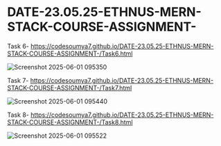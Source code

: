 # DATE-23.05.25-ETHNUS-MERN-STACK-COURSE-ASSIGNMENT-

Task 6- https://codesoumya7.github.io/DATE-23.05.25-ETHNUS-MERN-STACK-COURSE-ASSIGNMENT-/Task6.html 

![Screenshot 2025-06-01 095350](https://github.com/user-attachments/assets/dd13896d-23d6-423f-9ccd-59d31e91f254)

Task 7- https://codesoumya7.github.io/DATE-23.05.25-ETHNUS-MERN-STACK-COURSE-ASSIGNMENT-/Task7.html 

![Screenshot 2025-06-01 095440](https://github.com/user-attachments/assets/e9726b8e-69e1-4600-9d0e-7b4d39b86960)


Task 8- https://codesoumya7.github.io/DATE-23.05.25-ETHNUS-MERN-STACK-COURSE-ASSIGNMENT-/Task8.html 


![Screenshot 2025-06-01 095522](https://github.com/user-attachments/assets/893e05f5-83e8-43f1-8580-05746c2b649d)
